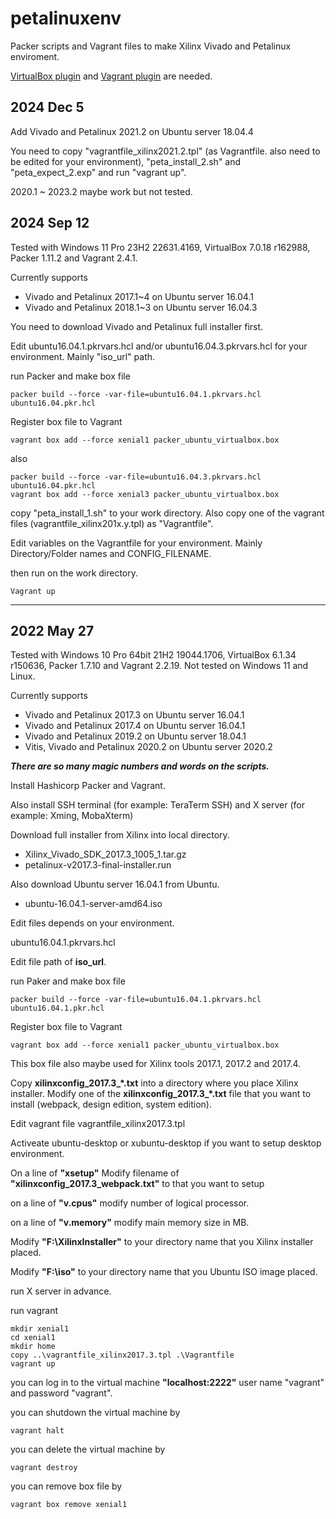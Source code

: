 # petalinuxenv

Packer scripts and Vagrant files to make Xilinx Vivado and Petalinux enviroment.

[VirtualBox plugin](https://developer.hashicorp.com/packer/integrations/hashicorp/virtualbox) and [Vagrant plugin](https://developer.hashicorp.com/packer/integrations/hashicorp/vagrant) are needed.

## 2024 Dec 5

Add Vivado and Petalinux 2021.2 on Ubuntu server 18.04.4

You need to copy "vagrantfile_xilinx2021.2.tpl" (as Vagrantfile. also need to be edited for your environment), "peta_install_2.sh" and "peta_expect_2.exp" and run "vagrant up".

2020.1 ~ 2023.2 maybe work but not tested.


## 2024 Sep 12

Tested with Windows 11 Pro 23H2 22631.4169, VirtualBox 7.0.18 r162988, Packer 1.11.2 and Vagrant 2.4.1.

Currently supports

- Vivado and Petalinux 2017.1~4 on Ubuntu server 16.04.1
- Vivado and Petalinux 2018.1~3 on Ubuntu server 16.04.3

You need to download Vivado and Petalinux full installer first.

Edit ubuntu16.04.1.pkrvars.hcl and/or ubuntu16.04.3.pkrvars.hcl for your environment. Mainly "iso_url" path.

run Packer and make box file

```
packer build --force -var-file=ubuntu16.04.1.pkrvars.hcl ubuntu16.04.pkr.hcl
```

Register box file to Vagrant

```
vagrant box add --force xenial1 packer_ubuntu_virtualbox.box
```

also

```
packer build --force -var-file=ubuntu16.04.3.pkrvars.hcl ubuntu16.04.pkr.hcl
vagrant box add --force xenial3 packer_ubuntu_virtualbox.box
```

copy "peta_install_1.sh" to your work directory.
Also copy one of the vagrant files (vagrantfile_xilinx201x.y.tpl) as "Vagrantfile".

Edit variables on the Vagrantfile for your environment. Mainly Directory/Folder names and CONFIG_FILENAME.

then run on the work directory.

```
Vagrant up
```

---

## 2022 May 27

Tested with Windows 10 Pro 64bit 21H2 19044.1706, VirtualBox 6.1.34 r150636, Packer 1.7.10 and Vagrant 2.2.19. Not tested on Windows 11 and Linux.

Currently supports

- Vivado and Petalinux 2017.3 on Ubuntu server 16.04.1
- Vivado and Petalinux 2017.4 on Ubuntu server 16.04.1
- Vivado and Petalinux 2019.2 on Ubuntu server 18.04.1
- Vitis, Vivado and Petalinux 2020.2 on Ubuntu server 2020.2

***There are so many magic numbers and words on the scripts.***

Install Hashicorp Packer and Vagrant.

Also install SSH terminal (for example: TeraTerm SSH) and X server (for example: Xming, MobaXterm)

Download full installer from Xilinx into local directory.

- Xilinx_Vivado_SDK_2017.3_1005_1.tar.gz
- petalinux-v2017.3-final-installer.run

Also download Ubuntu server 16.04.1 from Ubuntu.

- ubuntu-16.04.1-server-amd64.iso

Edit files depends on your environment.

ubuntu16.04.1.pkrvars.hcl

Edit file path of **iso_url**.

run Paker and make box file

```
packer build --force -var-file=ubuntu16.04.1.pkrvars.hcl ubuntu16.04.1.pkr.hcl
```

Register box file to Vagrant

```
vagrant box add --force xenial1 packer_ubuntu_virtualbox.box
```

This box file also maybe used for Xilinx tools 2017.1, 2017.2 and 2017.4.

Copy **xilinxconfig_2017.3_*.txt** into a directory where you place Xilinx installer.
Modify one of the **xilinxconfig_2017.3_*.txt** file that you want to install (webpack, design edition, system edition).

Edit vagrant file vagrantfile_xilinx2017.3.tpl

Activeate ubuntu-desktop or xubuntu-desktop if you want to setup desktop environment.

On a line of **"xsetup"** Modify filename of **"xilinxconfig_2017.3_webpack.txt"** to that you want to setup 

on a line of **"v.cpus"** modify number of logical processor.

on a line of **"v.memory"** modify main memory size in MB.

Modify **"F:\\XilinxInstaller"** to your directory name that you Xilinx installer placed.

Modify **"F:\\iso"** to your directory name that you Ubuntu ISO image placed.

run X server in advance.

run vagrant

```
mkdir xenial1
cd xenial1
mkdir home
copy ..\vagrantfile_xilinx2017.3.tpl .\Vagrantfile
vagrant up
```

you can log in to the virtual machine **"localhost:2222"** user name "vagrant" and password "vagrant".

you can shutdown the virtual machine by

```
vagrant halt
```

you can delete the virtual machine by

```
vagrant destroy
```

you can remove box file by

```
vagrant box remove xenial1
```
